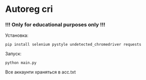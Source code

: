 # Autoreg cri
### !!! Only for educational purposes only !!!

Установка:
```
pip install selenium pystyle undetected_chromedriver requests
```

Запуск:

```
python main.py
```

Все аккаунти храняться в acc.txt
